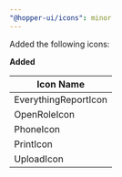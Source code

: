 ```yaml
---
"@hopper-ui/icons": minor
---
```


Added the following icons:

**Added**

| Icon Name                            |
| ------------------------------------ |
| EverythingReportIcon                 |
| OpenRoleIcon                         |
| PhoneIcon                            |
| PrintIcon                            |
| UploadIcon                           |

